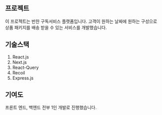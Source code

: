 

## 프로젝트 

이 프로젝트는 반찬 구독서비스 플랫폼입니다.
고객이 원하는 날짜에 원하는 구성으로 상품 패키지를 배송 받을 수 있는 서비스를 개발했습니다.

## 기술스택
1. React.js
2. Next.js
3. React-Query
4. Recoil
5. Express.js

## 기여도
프론트 엔드, 백엔드 전부 1인 개발로 진행했습니다.


